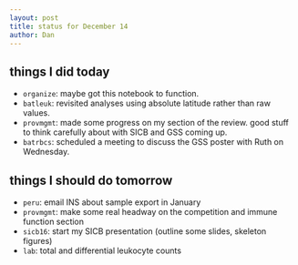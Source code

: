 ```yaml
---
layout: post
title: status for December 14
author: Dan
---
```


## things I did today

* `organize`: maybe got this notebook to function.
* `batleuk`: revisited analyses using absolute latitude rather than raw values.
* `provmgmt`: made some progress on my section of the review. good stuff to think carefully about with SICB and GSS coming up.
* `batrbcs`: scheduled a meeting to discuss the GSS poster with Ruth on Wednesday.

## things I should do tomorrow

* `peru`: email INS about sample export in January
* `provmgmt`: make some real headway on the competition and immune function section
* `sicb16`: start my SICB presentation (outline some slides, skeleton figures)
* `lab`: total and differential leukocyte counts

<i class="fa fa-heart" style="color:pink"> </i>


